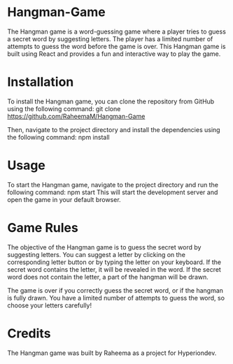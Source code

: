 # Hangman-Game
The Hangman game is a word-guessing game where a player tries to guess a secret word by suggesting letters. The player has a limited number of attempts to guess the word before the game is over. This Hangman game is built using React and provides a fun and interactive way to play the game.

# Installation
To install the Hangman game, you can clone the repository from GitHub using the following command:
git clone https://github.com/RaheemaM/Hangman-Game

Then, navigate to the project directory and install the dependencies using the following command:
npm install

# Usage
To start the Hangman game, navigate to the project directory and run the following command:
npm start
This will start the development server and open the game in your default browser.

# Game Rules
The objective of the Hangman game is to guess the secret word by suggesting letters. You can suggest a letter by clicking on the corresponding letter button or by typing the letter on your keyboard. If the secret word contains the letter, it will be revealed in the word. If the secret word does not contain the letter, a part of the hangman will be drawn.

The game is over if you correctly guess the secret word, or if the hangman is fully drawn. You have a limited number of attempts to guess the word, so choose your letters carefully!

# Credits
The Hangman game was built by Raheema as a project for Hyperiondev.

